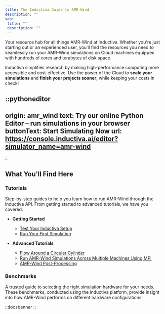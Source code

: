 ```yaml
---
title: The Inductiva Guide to AMR-Wind
description: ""
seo:
 title: ""
 description: ""
---
```


Your resource hub for all things AMR-Wind at Inductiva. Whether you're just starting out or an experienced user, you'll find the resources you need to seamlessly run your AMR-Wind simulations on Cloud machines equipped with hundreds of cores and terabytes of disk space.

Inductiva simplifies research by making high-performance computing more accessible and cost-effective. Use the power of the Cloud to **scale your simulations** and **finish your projects sooner**, while keeping your costs in check! 

::pythoneditor
---
origin: amr_wind
text: Try our online Python Editor – run simulations in your browser
buttonText: Start Simulating Now
url: https://console.inductiva.ai/editor?simulator_name=amr-wind
---
::


## What You'll Find Here


### Tutorials
Step-by-step guides to help you learn how to run AMR-Wind through the Inductiva API. From getting started to advanced tutorials, we have you covered.

* **Getting Started**
    - [Test Your Inductiva Setup](tutorials/setup-test)
    - [Run Your First Simulation](tutorials/quick-start)

* **Advanced Tutorials**
    - [Flow Around a Circular Cylinder](tutorials/run-flow-cylinder-case)
    - [Run AMR-Wind Simulations Across Multiple Machines Using MPI](tutorials/mpi-cluster-tutorial)
    - [AMR-Wind Post-Processing](visualization/yt-for-post-processing)

### Benchmarks
A trusted guide to selecting the right simulation hardware for your needs. These benchmarks, conducted using the Inductiva platform, provide insight into how AMR-Wind performs on different hardware configurations.

::docsbanner
::
